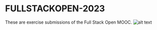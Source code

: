 # FULLSTACKOPEN-2023
These are exercise submissions of the Full Stack Open MOOC.
![alt text](https://studies.helsinki.fi/api/courses/cur/image/sites/default/files/2021-03/fullstack_scaled_1.png)
